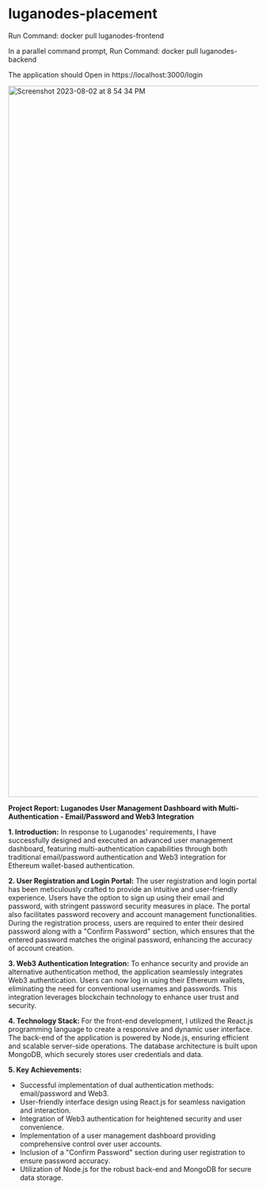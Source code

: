 # luganodes-placement
Run Command: docker pull luganodes-frontend

In a parallel command prompt, Run Command: docker pull luganodes-backend

The application should Open in https://localhost:3000/login

<img width="1438" alt="Screenshot 2023-08-02 at 8 54 34 PM" src="https://github.com/ashwinbalaji1102/luganodes-placement/assets/141206964/44d33211-5386-49ea-86e4-79035876de87">

**Project Report: Luganodes User Management Dashboard with Multi-Authentication - Email/Password and Web3 Integration**

**1. Introduction:**
In response to Luganodes' requirements, I have successfully designed and executed an advanced user management dashboard, featuring multi-authentication capabilities through both traditional email/password authentication and Web3 integration for Ethereum wallet-based authentication.

**2. User Registration and Login Portal:**
The user registration and login portal has been meticulously crafted to provide an intuitive and user-friendly experience. Users have the option to sign up using their email and password, with stringent password security measures in place. The portal also facilitates password recovery and account management functionalities. During the registration process, users are required to enter their desired password along with a "Confirm Password" section, which ensures that the entered password matches the original password, enhancing the accuracy of account creation.

**3. Web3 Authentication Integration:**
To enhance security and provide an alternative authentication method, the application seamlessly integrates Web3 authentication. Users can now log in using their Ethereum wallets, eliminating the need for conventional usernames and passwords. This integration leverages blockchain technology to enhance user trust and security.

**4. Technology Stack:**
For the front-end development, I utilized the React.js programming language to create a responsive and dynamic user interface. The back-end of the application is powered by Node.js, ensuring efficient and scalable server-side operations. The database architecture is built upon MongoDB, which securely stores user credentials and data.

**5. Key Achievements:**
- Successful implementation of dual authentication methods: email/password and Web3.
- User-friendly interface design using React.js for seamless navigation and interaction.
- Integration of Web3 authentication for heightened security and user convenience.
- Implementation of a user management dashboard providing comprehensive control over user accounts.
- Inclusion of a "Confirm Password" section during user registration to ensure password accuracy.
- Utilization of Node.js for the robust back-end and MongoDB for secure data storage.
